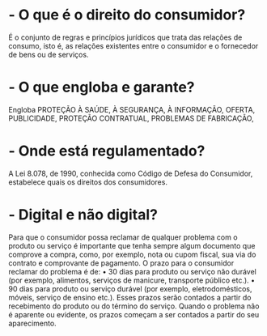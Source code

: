 # - O que é o direito do consumidor?
É o conjunto de regras e princípios jurídicos que trata das relações de consumo, isto é, as relações existentes entre o consumidor e o fornecedor de bens ou de serviços.


# - O que engloba e garante?
Engloba PROTEÇÃO À SAÚDE, À SEGURANÇA, À INFORMAÇÃO, OFERTA, PUBLICIDADE, PROTEÇÃO CONTRATUAL, PROBLEMAS DE FABRICAÇÃO, 


# - Onde está regulamentado?
A Lei 8.078, de 1990, conhecida como Código
de Defesa do Consumidor, estabelece quais
os direitos dos consumidores.


# - Digital e não digital?
Para que o consumidor possa reclamar de qualquer problema com o produto ou serviço é importante que tenha sempre algum documento que
comprove a compra, como, por exemplo, nota ou
cupom fiscal, sua via do contrato e comprovante de pagamento.
O prazo para o consumidor reclamar do problema é de:
• 30 dias para produto ou serviço não durável (por exemplo, alimentos, serviços de
manicure, transporte público etc.).
• 90 dias para produto ou serviço durável (por exemplo, eletrodomésticos, móveis,
serviço de ensino etc.).
Esses prazos serão contados a partir do recebimento do produto ou do término do
serviço.
Quando o problema não é aparente ou evidente, os prazos começam a ser contados
a partir do seu aparecimento.
